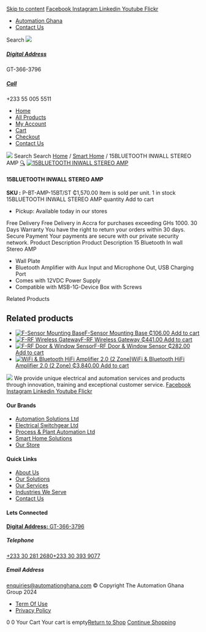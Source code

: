 [Skip to content](https://store.automationghana.com/product/15-bluetooth-in-wall-stereo-amp/#content)
[ Facebook ](https://www.facebook.com/automationgh/) [ Instagram ](https://www.instagram.com/automationgh/) [ Linkedin ](https://www.linkedin.com/company/the-automation-ghana-limited/) [ Youtube ](https://www.youtube.com/channel/UCurrRDUSm5oIW39VXjn1u0w) [ Flickr ](https://www.flickr.com/photos/181794037@N07/)
  * [ Automation Ghana ](https://automationghana.com)
  * [ Contact Us ](https://store.automationghana.com/contact/)


Search
[ ![](https://store.automationghana.com/wp-content/uploads/2024/04/Website-TAGG-Logo-BLUE.png) ](https://store.automationghana.com/)
[ ](https://maps.app.goo.gl/m4xeaagWCNbLk4jM6)
#####  [ Digital Address ](https://maps.app.goo.gl/m4xeaagWCNbLk4jM6)
GT-366-3796 
[ ](tel:+233550055511)
#####  [ Call ](tel:+233550055511)
+233 55 005 5511 
  * [Home](https://store.automationghana.com/)
  * [All Products](https://store.automationghana.com/shop/)
  * [My Account](https://store.automationghana.com/my-account/)
  * [Cart](https://store.automationghana.com/cart/)
  * [Checkout](https://store.automationghana.com/checkout/)
  * [Contact Us](https://store.automationghana.com/contact/)


[![](https://store.automationghana.com/wp-content/uploads/2024/04/AutomationGhana_logo_white.png)](https://store.automationghana.com)
Search
Search
[Home](https://store.automationghana.com) / [Smart Home](https://store.automationghana.com/product-category/smart-home/) / 15BLUETOOTH INWALL STEREO AMP
[🔍](https://store.automationghana.com/product/15-bluetooth-in-wall-stereo-amp/)
[![15BLUETOOTH INWALL STEREO AMP](https://store.automationghana.com/wp-content/uploads/2021/10/15BLUETOOTH-INWALL-STEREO-AMP.jpg)](https://store.automationghana.com/wp-content/uploads/2021/10/15BLUETOOTH-INWALL-STEREO-AMP.jpg)
####  15BLUETOOTH INWALL STEREO AMP 
**SKU :** P-BT-AMP-15BT/ST 
₵1,570.00
Item is sold per unit.
1 in stock
15BLUETOOTH INWALL STEREO AMP quantity
Add to cart
  * Pickup: Available today in our stores


Free Delivery 
Free Delivery in Accra for purchases exceeding GHs 1000. 
30 Days Warranty 
You have the right to return your orders within 30 days. 
Secure Payment 
Your payments are secure with our private security network. 
Product Description
Product Description
15 Bluetooth In wall Stereo AMP 
  * Wall Plate
  * Bluetooth Amplifier with Aux Input and Microphone Out, USB Charging Port
  * Comes with 12VDC Power Supply
  * Compatible with MSB-1G-Device Box with Screws


Related Products 
## Related products
  * [![F-Sensor Mounting Base](https://store.automationghana.com/wp-content/uploads/2021/10/430x430x90-sonoff_pir_motion_sensor_base_1623831045-removebg-preview-300x300.webp)F-Sensor Mounting Base ₵106.00 ](https://store.automationghana.com/product/f-sensor-mounting-base/)
[Add to cart](https://store.automationghana.com/product/15-bluetooth-in-wall-stereo-amp/?add-to-cart=3592)
  * [![F-RF Wireless Gateway](https://store.automationghana.com/wp-content/uploads/2021/10/elan-rf-103-preview-1-300x300.png)F-RF Wireless Gateway ₵441.00 ](https://store.automationghana.com/product/f-rf-wireless-gateway/)
[Add to cart](https://store.automationghana.com/product/15-bluetooth-in-wall-stereo-amp/?add-to-cart=3588)
  * [![F-RF Door & Window Sensor](https://store.automationghana.com/wp-content/uploads/2021/10/F-RF-Door-Window-Sensor.jpg)F-RF Door & Window Sensor ₵282.00 ](https://store.automationghana.com/product/f-rf-door-window-sensor/)
[Add to cart](https://store.automationghana.com/product/15-bluetooth-in-wall-stereo-amp/?add-to-cart=3586)
  * [![WiFi & Bluetooth HiFi Amplifier 2.0 \(2 Zone\)](https://store.automationghana.com/wp-content/uploads/2021/03/Streaming-1.png)WiFi & Bluetooth HiFi Amplifier 2.0 (2 Zone) ₵3,840.00 ](https://store.automationghana.com/product/wireless-streaming-multiroom-multizone-audio-system-2-zones/)
[Add to cart](https://store.automationghana.com/product/15-bluetooth-in-wall-stereo-amp/?add-to-cart=3283)


![](https://store.automationghana.com/wp-content/uploads/2024/04/AutomationGhana_logo_white.png)
We provide unique electrical and automation services and products through innovation, training and exceptional customer service.
[ Facebook ](https://www.facebook.com/automationgh/) [ Instagram ](https://www.instagram.com/automationgh/) [ Linkedin ](https://www.linkedin.com/company/the-automation-ghana-limited/) [ Youtube ](https://www.youtube.com/channel/UCurrRDUSm5oIW39VXjn1u0w) [ Flickr ](https://www.flickr.com/photos/181794037@N07/)
#### Our Brands
  * [ Automation Solutions Ltd ](https://store.automationghana.com/product/15-bluetooth-in-wall-stereo-amp/)
  * [ Electrical Switchgear Ltd ](https://store.automationghana.com/product/15-bluetooth-in-wall-stereo-amp/)
  * [ Process & Plant Automation Ltd ](https://store.automationghana.com/product/15-bluetooth-in-wall-stereo-amp/)
  * [ Smart Home Solutions ](https://store.automationghana.com/product/15-bluetooth-in-wall-stereo-amp/)
  * [ Our Store ](https://store.automationghana.com/product/15-bluetooth-in-wall-stereo-amp/)


#### Quick Links
  * [ About Us ](https://store.automationghana.com/product/15-bluetooth-in-wall-stereo-amp/)
  * [ Our Solutions ](https://store.automationghana.com/product/15-bluetooth-in-wall-stereo-amp/)
  * [ Our Services ](https://store.automationghana.com/product/15-bluetooth-in-wall-stereo-amp/)
  * [ Industries We Serve ](https://store.automationghana.com/product/15-bluetooth-in-wall-stereo-amp/)
  * [ Contact Us ](https://store.automationghana.com/product/15-bluetooth-in-wall-stereo-amp/)


#### Lets Connected
[**Digital Address:** GT-366-3796](https://maps.app.goo.gl/m4xeaagWCNbLk4jM6)
#####  Telephone 
[ +233 30 281 2680](tel:+233302812680)[+233 30 393 9077](https://store.automationghana.com/product/15-bluetooth-in-wall-stereo-amp/+233303939077)
#####  Email Address 
enquiries@automationghana.com 
© Copyright The Automation Ghana Group 2024
  * [ Term Of Use ](https://store.automationghana.com/product/15-bluetooth-in-wall-stereo-amp/)
  * [ Privacy Policy ](https://store.automationghana.com/product/15-bluetooth-in-wall-stereo-amp/)


0
0
Your Cart
Your cart is empty[Return to Shop](https://store.automationghana.com/shop/)
[Continue Shopping](https://store.automationghana.com/product/15-bluetooth-in-wall-stereo-amp/)
